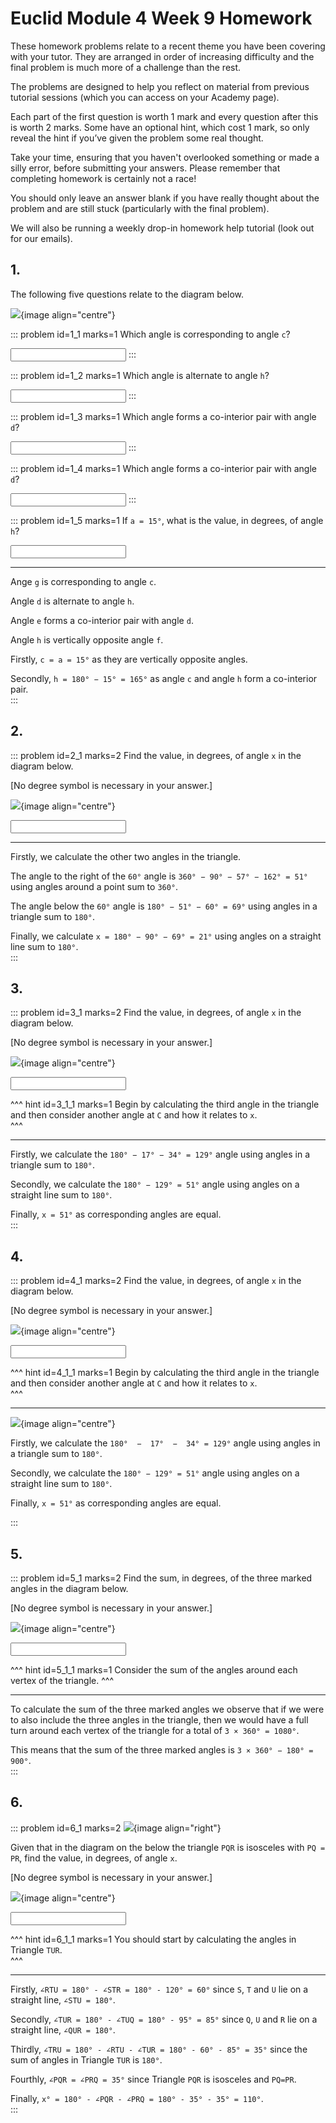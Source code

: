 # Euclid Module 4 Week 9 Homework

These homework problems relate to a recent theme you have been covering with your tutor. They are arranged in order of increasing difficulty and the final problem is much more of a challenge than the rest.  

The problems are designed to help you reflect on material from previous tutorial sessions (which you can access on your Academy page).  

Each part of the first question is worth 1 mark and every question after this is worth 2 marks. Some have an optional hint, which cost 1 mark, so only reveal the hint if you’ve given the problem some real thought.   

Take your time, ensuring that you haven't overlooked something or made a silly error, before submitting your answers. Please remember that completing homework is certainly not a race!  

You should only leave an answer blank if you have really thought about the problem and are still stuck (particularly with the final problem).  

We will also be running a weekly drop-in homework help tutorial (look out for our emails).  


## 1.
The following five questions relate to the diagram below.  

![](/resources/academy-4-week-9/1-qdiagram.png){image align="centre"}  

::: problem id=1_1 marks=1
Which angle is corresponding to angle `c`?  
  
<input type="text" solution="g"/>  
:::

::: problem id=1_2 marks=1
Which angle is alternate to angle `h`?  
 
<input type="text" solution="d"/>  
:::

::: problem id=1_3 marks=1
Which angle forms a co-interior pair with angle `d`?  
 
<input type="text" solution="e"/>  
:::

::: problem id=1_4 marks=1
Which angle forms a co-interior pair with angle `d`?  
 
<input type="text" solution="e"/>  
:::

::: problem id=1_5 marks=1
If `a = 15°`, what is the value, in degrees, of angle `h`?  

<input type="number" solution="165"/>  

---
Ange `g` is corresponding to angle `c`.  

Angle `d` is alternate to angle `h`.  

Angle `e` forms a co-interior pair with angle `d`.  

Angle `h` is vertically opposite angle `f`.  

Firstly, `c = a = 15°` as they are vertically opposite angles.  
 
Secondly, `h = 180° − 15° = 165°` as angle `c` and angle `h` form a co-interior pair.  
:::


## 2.
::: problem id=2_1 marks=2
Find the value, in degrees, of angle `x` in the diagram below.  

[No degree symbol is necessary in your answer.]  
  
![](/resources/academy-4-week-9/2-qdiagram.png){image align="centre"} 

<input type="number" solution="21"/>

---
Firstly, we calculate the other two angles in the triangle.  

The angle to the right of the `60°` angle is `360° − 90° − 57° − 162° = 51°` using angles around a point sum to `360°`.  

The angle below the `60°` angle is `180° − 51° − 60° = 69°` using angles in a triangle sum to `180°`.  

Finally, we calculate `x = 180° − 90° − 69° = 21°` using angles on a straight line sum to `180°`.  
:::


## 3.
::: problem id=3_1 marks=2
Find the value, in degrees, of angle `x` in the diagram below.  

[No degree symbol is necessary in your answer.]  
  
![](/resources/academy-4-week-9/3-qdiagram.png){image align="centre"} 

<input type="number" solution="51"/>

^^^ hint id=3_1_1 marks=1
Begin by calculating the third angle in the triangle and then consider another angle at `C` and how it relates to `x`.  
^^^

---

Firstly, we calculate the `180° − 17° − 34° = 129°` angle using angles in a triangle sum to `180°`.  

Secondly, we calculate the `180° − 129° = 51°` angle using angles on a straight line sum to `180°`.  

Finally, `x = 51°` as corresponding angles are equal.  
:::


## 4.
::: problem id=4_1 marks=2
Find the value, in degrees, of angle `x` in the diagram below.  

[No degree symbol is necessary in your answer.]  
  
![](/resources/academy-4-week-9/4-qdiagram.png){image align="centre"} 

<input type="number" solution="51"/>

^^^ hint id=4_1_1 marks=1
Begin by calculating the third angle in the triangle and then consider another angle at `C` and how it relates to `x`.  
^^^

---
![](/resources/academy-4-week-9/3-sdiagram.png){image align="centre"}  

Firstly, we calculate the `180°  −  17°  −  34° = 129°` angle using angles in a triangle sum to `180°`.  

Secondly, we calculate the `180° − 129° = 51°` angle using angles on a straight line sum to `180°`.  

Finally, `x = 51°` as corresponding angles are equal.  

:::


## 5.
::: problem id=5_1 marks=2
Find the sum, in degrees, of the three marked angles in the diagram below.  

[No degree symbol is necessary in your answer.]  
  
![](/resources/academy-4-week-9/5-qdiagram.png){image align="centre"} 

<input type="number" solution="53"/>

^^^ hint id=5_1_1 marks=1
Consider the sum of the angles around each vertex of the triangle. 
^^^

---

To calculate the sum of the three marked angles we observe that if we were to also include the three angles in the triangle, then we would have a full turn around each vertex of the triangle for a total of `3 × 360° = 1080°`.  

This means that the sum of the three marked angles is `3 × 360° − 180° = 900°`.  
:::


## 6. 
::: problem id=6_1 marks=2
![](/resources/academy-4-week-2/4-skull.png){image align="right"}

Given that in the diagram on the below the triangle `PQR` is isosceles with `PQ = PR`, find the value, in degrees,  of angle `x`.  

[No degree symbol is necessary in your answer.]  
  
![](/resources/academy-4-week-9/6-qdiagram.png){image align="centre"} 

<input type="number" solution="53"/>

^^^ hint id=6_1_1 marks=1
You should start by calculating the angles in Triangle `TUR`.   
^^^

--- 
Firstly, `∠RTU = 180° - ∠STR = 180° - 120° = 60°` since `S`, `T` and `U` lie on a straight line, `∠STU = 180°`.  
  
Secondly, `∠TUR = 180° - ∠TUQ = 180° - 95° = 85°` since `Q`, `U` and `R` lie on a straight line, `∠QUR = 180°`.  
 
Thirdly, `∠TRU = 180° - ∠RTU - ∠TUR = 180° - 60° - 85° = 35°` since the sum of angles in Triangle `TUR` is `180°`.  
  
Fourthly, `∠PQR = ∠PRQ = 35°` since Triangle `PQR` is isosceles and `PQ=PR`.  
  
Finally, `x° = 180° - ∠PQR - ∠PRQ = 180° - 35° - 35° = 110°`.    
:::